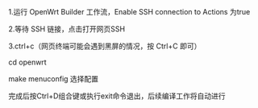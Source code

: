 1.运行 OpenWrt Builder 工作流，Enable SSH connection to Actions  为true

2.等待 SSH 链接，点击打开网页SSH

3.ctrl+c（网页终端可能会遇到黑屏的情况，按 Ctrl+C 即可）

cd openwrt

make menuconfig  选择配置

完成后按Ctrl+D组合键或执行exit命令退出，后续编译工作将自动进行

